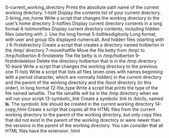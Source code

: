 0-current_working_directory Prints the absollute path name of the current working directory.
1-listit Display the contents list of your current directory.
2-bring_me_home Write a script that changes the working directory to the user’s home directory
3-listfiles Display current directory contents in a long format
4-listmorefiles  Display current directory contents, including hidden files (starting with .). Use the long format
5-listfilesdigitonly Long format, with user and group IDs displayed numericall, And hidden files (starting with .)
6-firstdirectory Create a script that creates a directory named holberton in the /tmp/ directory
7-movethatfile Move the file betty from /tmp/ to /tmp/holberton
8-firstdelete The file betty is in /tmp/holberton
9-firstdirdeletion Delete the directory holberton that is in the /tmp directory
10-back Write a script that changes the working directory to the previous one
11-lists Write a script that lists all files (even ones with names beginning with a period character, which are normally hidden) in the current directory and the parent of the working directory and the /boot directory (in this order), in long format
12-file_type Write a script that prints the type of the file named iamafile. The file iamafile will be in the /tmp directory when we will run your script
13-symbolic_link Create a symbolic link to /bin/ls, named __ls__. The symbolic link should be created in the current working directory
14-copy_html Create a script that copies all the HTML files from the current working directory to the parent of the working directory, but only copy files that did not exist in the parent of the working directory or were newer than the versions in the parent of the working directory.
You can consider that all HTML files have the extension .html 
